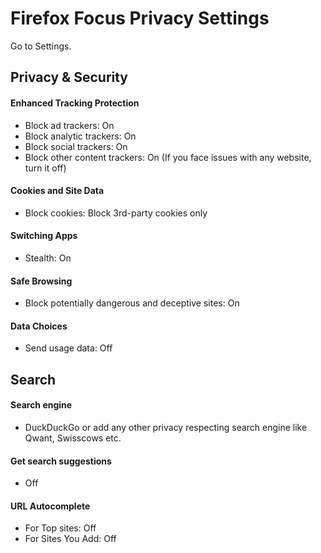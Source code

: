 # Firefox Focus Privacy Settings

Go to Settings.



## Privacy & Security

#### Enhanced Tracking Protection
- Block ad trackers: On
- Block analytic trackers: On
- Block social trackers: On
- Block other content trackers: On (If you face issues with any website, turn it off)

#### Cookies and Site Data
- Block cookies: Block 3rd-party cookies only

#### Switching Apps
- Stealth: On

#### Safe Browsing
- Block potentially dangerous and deceptive sites: On

#### Data Choices
- Send usage data: Off



## Search

#### Search engine
- DuckDuckGo or add any other privacy respecting search engine like Qwant, Swisscows etc.

#### Get search suggestions
- Off

#### URL Autocomplete
- For Top sites: Off
- For Sites You Add: Off
